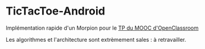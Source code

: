 # TicTacToe-Android
Implémentation rapide d'un Morpion pour le [TP du MOOC d'OpenClassroom](https://openclassrooms.com/fr/courses/4428411-developpez-des-applications-android-connectees/4529356-tp-de-mise-en-pratique-developpez-un-jeu-de-morpion)

Les algorithmes et l'architecture sont extrèmement sales : à retravailler.
